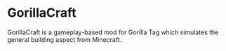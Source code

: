 # GorillaCraft
GorillaCraft is a gameplay-based mod for Gorilla Tag which simulates the general building aspect from Minecraft.
